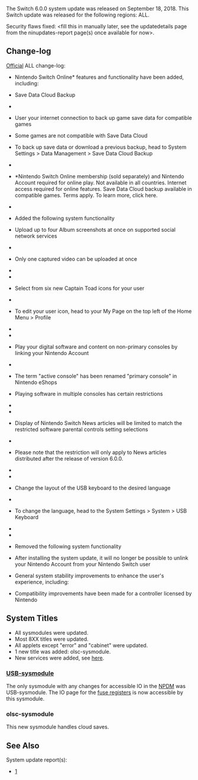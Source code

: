 The Switch 6.0.0 system update was released on September 18, 2018. This
Switch update was released for the following regions: ALL.

Security flaws fixed: \<fill this in manually later, see the
updatedetails page from the ninupdates-report page(s) once available for
now\>.

## Change-log

[Official](https://en-americas-support.nintendo.com/app/answers/detail/a_id/22525/p/897)
ALL change-log:

  - Nintendo Switch Online\* features and functionality have been added,
    including:

  - Save Data Cloud Backup

  - 
  - User your internet connection to back up game save data for
    compatible games

  - Some games are not compatible with Save Data Cloud

  - To back up save data or download a previous backup, head to System
    Settings \> Data Management \> Save Data Cloud Backup

  - 
  - \*Nintendo Switch Online membership (sold separately) and Nintendo
    Account required for online play. Not available in all countries.
    Internet access required for online features. Save Data Cloud backup
    available in compatible games. Terms apply. To learn more, click
    here.

  - 
  - Added the following system functionality

  - Upload up to four Album screenshots at once on supported social
    network services

  - 
  - Only one captured video can be uploaded at once

  - 
  - 
  - Select from six new Captain Toad icons for your user

  - 
  - To edit your user icon, head to your My Page on the top left of the
    Home Menu \> Profile

  - 
  - 
  - Play your digital software and content on non-primary consoles by
    linking your Nintendo Account

  - 
  - The term "active console" has been renamed "primary console" in
    Nintendo eShops

  - Playing software in multiple consoles has certain restrictions

  - 
  - 
  - Display of Nintendo Switch News articles will be limited to match
    the restricted software parental controls setting selections

  - 
  - Please note that the restriction will only apply to News articles
    distributed after the release of version 6.0.0.

  - 
  - 
  - Change the layout of the USB keyboard to the desired language

  - 
  - To change the language, head to the System Settings \> System \> USB
    Keyboard

  - 
  - 
  - Removed the following system functionality

  - After installing the system update, it will no longer be possible to
    unlink your Nintendo Account from your Nintendo Switch user

  - General system stability improvements to enhance the user's
    experience, including:

  - Compatibility improvements have been made for a controller licensed
    by Nintendo

## System Titles

  - All sysmodules were updated.
  - Most 8XX titles were updated.
  - All applets except "error" and "cabinet" were updated.
  - 1 new title was added: olsc-sysmodule.
  - New services were added, see [here](Services%20API.md "wikilink").

### [USB-sysmodule](USB%20services.md "wikilink")

The only sysmodule with any changes for accessible IO in the
[NPDM](NPDM.md "wikilink") was USB-sysmodule. The IO page for the [fuse
registers](Fuses.md "wikilink") is now accessible by this sysmodule.

### olsc-sysmodule

This new sysmodule handles cloud saves.

## See Also

System update
    report(s):

  - [1](https://yls8.mtheall.com/ninupdates/reports.php?date=09-18-18_08-35-09&sys=hac)
